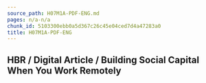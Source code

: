 ```yaml
---
source_path: H07M1A-PDF-ENG.md
pages: n/a-n/a
chunk_id: 5103300ebb0a5d367c26c45e04ced7d4a47283a0
title: H07M1A-PDF-ENG
---
```

## HBR / Digital Article / Building Social Capital When You Work Remotely
